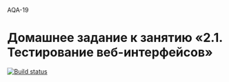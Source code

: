AQA-19

# Домашнее задание к занятию «2.1. Тестирование веб-интерфейсов»

[![Build status](https://ci.appveyor.com/api/projects/status/0?svg=true)](https://ci.appveyor.com/project/goso-nct/netology-auto-dz2-1)
